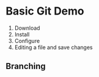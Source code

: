 # Basic Git Demo

1. Download
2. Install
3. Configure
4. Editing a file and save changes

## Branching 